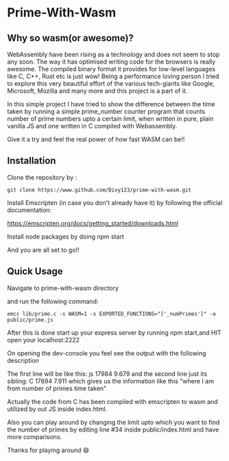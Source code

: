 Prime-With-Wasm
====

## Why so wasm(or awesome)?

WebAssembly have been rising as a  technology and does not seem to stop any soon.
The way it has optimised writing code for the browsers is really awesome. The compiled binary format it provides for low-level languages like C, C++, Rust etc is just wow!
Being a performance loving person I tried to explore this very beautiful effort of the various tech-giants like Google, Microsoft, Mozilla and many more and this project is a part of it.

In this simple project I have tried to show the difference between the time taken by running a simple prime_number counter program that counts number of prime numbers upto a certain limit, when written in pure, plain vanilla JS and one written in C compiled with Webassembly.

Give it a try and feel the real power of how fast WASM can be!!


## Installation

Clone the repository by :

`git clone https://www.github.com/Divy123/prime-with-wasm.git`

Install Emscripten (in case you don't already have it) by following the official documentation:

https://emscripten.org/docs/getting_started/downloads.html

Install node packages by doing npm start

And you are all set to go!!

## Quick Usage

Navigate to prime-with-wasm directory

and run the following command:

`emcc lib/prime.c -s WASM=1 -s EXPORTED_FUNCTIONS="['_numPrimes']" -o public/prime.js`

After this is done start up your express server by running npm start,and 
HIT open your localhost:2222

On opening the dev-console you feel see the output with the following description

The first line will be like this:
js 17984 9.679
and the second line just its sibling:
C 17894 7.911
which gives us the information like this "where I am from   number of primes   time taken"

Actually the code from C has been compiled with emscripten to wasm and utilized by out JS inside index.html.

Also you can play around by changing the limit upto which you want to find the number of primes by editing line #34 inside public/index.html and have more comparisons.


Thanks for playing around :smile:
